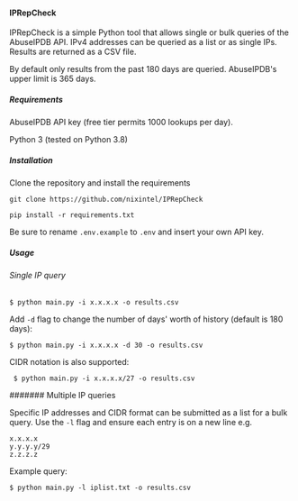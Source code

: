 #### IPRepCheck

IPRepCheck is a simple Python tool that allows single or bulk queries of the AbuseIPDB API.
IPv4 addresses can be queried as a list or as single IPs. Results are returned as a CSV file.

By default only results from the past 180 days are queried. AbuseIPDB's upper limit is 365 days.

##### Requirements

AbuseIPDB API key  (free tier permits 1000 lookups per day).

Python 3 (tested on Python 3.8)

##### Installation

Clone the repository and install the requirements

```
git clone https://github.com/nixintel/IPRepCheck

pip install -r requirements.txt
```

Be sure to rename ``.env.example`` to ``.env`` and insert your own API key.

##### Usage

###### Single IP query

``$ python main.py -i x.x.x.x -o results.csv``

Add ``-d`` flag to change the number of days' worth of history (default is 180 days):

``$ python main.py -i x.x.x.x -d 30 -o results.csv``

CIDR notation is also supported:

`` $ python main.py -i x.x.x.x/27 -o results.csv``

####### Multiple IP queries

Specific IP addresses and CIDR format can be submitted as a list for a bulk query. Use the ``-l`` 
flag and ensure each entry is on a new line e.g.

```
x.x.x.x
y.y.y.y/29
z.z.z.z
```
Example query:

```
$ python main.py -l iplist.txt -o results.csv
```





